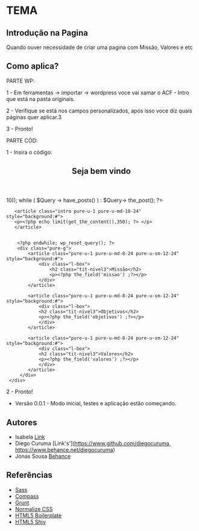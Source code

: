 # TEMA

## Introdução na Pagina

Quando ouver necessidade de criar uma pagina com Missão, Valores e etc

## Como aplica?

PARTE WP:

1 - Em ferramentas -> importar -> wordpress voce vai xamar o ACF - Intro que está na pasta originais.

2 - Verifique se está nos campos personalizados, após isso voce diz quais páginas quer aplicar.3

3 - Pronto!

PARTE CÓD:

1 - Insira o código: 
<section class="cem cf seja">
     <div class="grid cf" style="background:#">
       <header class="tits">
           <h2 class="tit-nivel2">Seja bem vindo</h2> 
       </header>
        <?php
            $Query = new WP_Query( array('page_id' => 10));
            while ( $Query -> have_posts() ) : $Query-> the_post();
        ?>


       <article class="intro pure-u-1 pure-u-md-18-24" style="background:#">   	               
       <p><?php echo limit(get_the_content(),350); ?> </p>
       </article>


        <?php endwhile; wp_reset_query(); ?>	
        <div class="pure-g">								
            <article class="pure-u-1 pure-u-md-8-24 pure-u-sm-12-24" style="background:#">                
                <div class="l-box">
                    <h2 class="tit-nivel3">Missão</h2>                    
                    <p><?php the_field('missao') ;?></p>
                </div>
            </article>

            <article class="pure-u-1 pure-u-md-8-24 pure-u-sm-12-24" style="background:#">
                <div class="l-box">
                <h2 class="tit-nivel3">Objetivos</h2>                    
                <p><?php the_field('objetivos') ;?></p>
                </div>
            </article>

            <article class="pure-u-1 pure-u-md-8-24 pure-u-sm-12-24" style="background:#">
                <div class="l-box">                        
                <h2 class="tit-nivel3">Valores</h2>                    
                <p><?php the_field('valores') ;?></p>
                </div>				    
            </article>
         </div>  
     </div>
</section>


2 - Pronto!


* Versão 0.0.1 - Modo inicial, testes e aplicação estão começando.


## Autores

* Isabela [Link](https://www.link)
* Diego Curuma [Link's'](https://www.github.com/diegocuruma, https://www.behance.net/diegocuruma)
* Jonas Sousa [Behance](https://www.behance.net/onasousa)

## Referências 

* [Sass](http://sass-lang.com/)
* [Compass](http://compass-style.org/)
* [Grunt](http://gruntjs.com/)
* [Normalize CSS](http://necolas.github.io/normalize.css/)
* [HTML5 Boilerplate](http://html5boilerplate.com/)
* [HTML5 Shiv](https://github.com/aFarkas/html5shiv)
